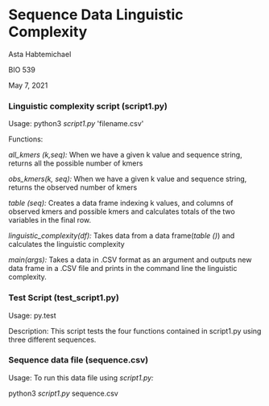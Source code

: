 # Sequence Data Linguistic Complexity #

Asta Habtemichael

BIO 539 

May 7, 2021

### Linguistic complexity script (script1.py) ###

Usage:
python3 *script1.py* 'filename.csv'

Functions: 
 
*all_kmers (k,seq):*  When we have a given k value and sequence string, returns all the possible number of kmers

*obs_kmers(k, seq):*  When we have a given k value and sequence string, returns the observed number of kmers

*table (seq):* Creates a data frame indexing k values, and columns of observed kmers and possible kmers 
    and calculates totals of the two variables in the final row. 

*linguistic_complexity(df):*  Takes data from a data frame(*table ()*) and calculates the linguistic complexity 

*main(args):*  Takes a data in .CSV format as an argument and outputs new data frame in a .CSV file 
  and prints in the command line the linguistic complexity.

### Test Script (test_script1.py) ###

Usage: 
py.test

Description:
This script tests the four functions contained in script1.py using three different sequences. 

### Sequence data file (sequence.csv) ###

Usage:
To run this data file using *script1.py:*

python3 *script1.py* sequence.csv
